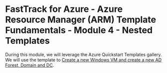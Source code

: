 # FastTrack for Azure - Azure Resource Manager (ARM) Template Fundamentals - Module 4 - Nested Templates

During this module, we will leverage the Azure Quickstart Templates gallery. We will use the template to [
Create a new Windows VM and create a new AD Forest, Domain and DC](https://github.com/Azure/azure-quickstart-templates/tree/master/active-directory-new-domain).
